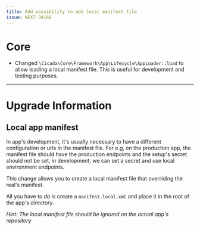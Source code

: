 ```yaml
---
title: Add possibility to add local manifest file
issue: NEXT-34166
---
```

# Core
* Changed `\Cicada\Core\Framework\App\Lifecycle\AppLoader::load` to allow loading a local manifest file. This is useful for development and testing purposes.
___
# Upgrade Information
## Local app manifest

In app's development, it's usually necessary to have a different configuration or urls in the manifest file. For e.g, on the production app, the manifest file should have the production endpoints and the setup's secret should not be set, in development, we can set a secret and use local environment endpoints.

This change allows you to create a local manifest file that overriding the real's manifest.

All you have to do is create a `manifest.local.xml` and place it in the root of the app's directory. 

_Hint: The local manifest file should be ignored on the actual app's repository_
